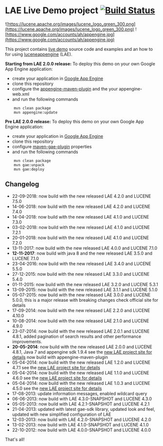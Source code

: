 LAE Live Demo project [![Build Status](https://travis-ci.org/UltimaPhoenix/lucene-appengine-examples.svg?branch=master)](https://travis-ci.org/UltimaPhoenix/lucene-appengine-examples)
===============

![https://lucene.apache.org/images/lucene_logo_green_300.png](https://lucene.apache.org/images/lucene_logo_green_300.png) ![https://www.google.com/accounts/ah/appengine.jpg](https://www.google.com/accounts/ah/appengine.jpg)

This project contains [live demo](http://bigtable-lucene.appspot.com) source code and examples and an how to for using [luceneappengine](https://github.com/UltimaPhoenix/luceneappengine) (LAE).

**Starting from LAE 2.0.0 release:**
To deploy this demo on your own Google App Engine application:
  * create your application in [Google App Engine](https://developers.google.com/appengine)
  * clone this repository
  * configure the [appengine-maven-plugin](https://developers.google.com/appengine/docs/java/tools/maven) and the your appengine-web.xml
  * and run the following commands
```
    mvn clean package
    mvn appengine:update
```

**Pre LAE 2.0.0 release:**
To deploy this demo on your own Google App Engine application:
  * create your application in [Google App Engine](https://developers.google.com/appengine)
  * clone this repository
  * configure [maven-gae-plugin](http://www.kindleit.net/maven_gae_plugin/usage.html) properties
  * and run the following commands
```
    mvn clean package
    mvn gae:unpack
    mvn gae:deploy
```

## Changelog ##
  * 22-09-2018: now build with the new released LAE 4.2.0 and LUCENE 7.5.0
  * 14-06-2018: now build with the new released LAE 4.2.0 and LUCENE 7.4.0
  * 14-04-2018: now build with the new released LAE 4.1.0 and LUCENE 7.3.0
  * 03-02-2018: now build with the new released LAE 4.1.0 and LUCENE 7.2.1
  * 20-01-2018: now build with the new released LAE 4.1.0 and LUCENE 7.2.0
  * 13-11-2017: now build with the new released LAE 4.0.0 and LUCENE 7.1.0
  * **12-11-2017**: now build with java 8 and the new released LAE 3.5.0 and LUCENE 7.1.0
  * 23-04-2016: now build with the new released LAE 3.4.0 and LUCENE 5.5.0
  * 27-12-2015: now build with the new released LAE 3.3.0 and LUCENE 5.4.0
  * 01-11-2015: now build with the new released LAE 3.2.0 and LUCENE 5.3.1
  * 13-09-2015: now build with the new released LAE 3.1.1 and LUCENE 5.1.0
  * 05-07-2015: now build with the new released LAE 3.0.0 and LUCENE 5.0.0, this is a major release with breaking changes check official site for details
  * 17-09-2014: now build with the new released LAE 2.2.0 and LUCENE 4.10.0
  * 10-08-2014: now build with the new released LAE 2.1.0 and LUCENE 4.9.0
  * 23-07-2014: now build with the new released LAE 2.0.1 and LUCENE 4.8.1, added pagination of search results and other performance improvements.
  * **20-05-2014**: now build with the new released LAE 2.0.0 and LUCENE 4.8.1, Java 7 and appengine sdk 1.9.4 see the [new LAE project site for details](https://code.google.com/p/luceneappengine) now build with appengine-maven-plugin
  * 05-04-2014: now build with the new released LAE 1.2.0 and LUCENE 4.7.1 see the [new LAE project site for details](https://code.google.com/p/luceneappengine)
  * 05-04-2014: now build with the new released LAE 1.1.0 and LUCENE 4.6.0 see the [new LAE project site for details](https://code.google.com/p/luceneappengine)
  * 05-04-2014: now build with the new released LAE 1.0.3 and LUCENE 4.5.0 see the [new LAE project site for details](https://code.google.com/p/luceneappengine)
  * 17-08-2013: update information messages, enabled wildcard query
  * 06-06-2013: now build with LAE 4.3.0-SNAPSHOT and LUCENE 4.3.0
  * 05-05-2013: now build with LAE 4.2.1-SNAPSHOT and LUCENE 4.2.1
  * 21-04-2013: updated with latest gae-sdk library, updated look and feel, updated with new simplified configuration of LAE
  * 12-03-2013: now build with LAE 4.2.0-SNAPSHOT and LUCENE 4.2.0
  * 13-02-2013: now build with LAE 4.1.0-SNAPSHOT and LUCENE 4.1.0
  * 22-10-2012: now build with LAE 4.0.0-SNAPSHOT and LUCENE 4.0.0

That's all!
